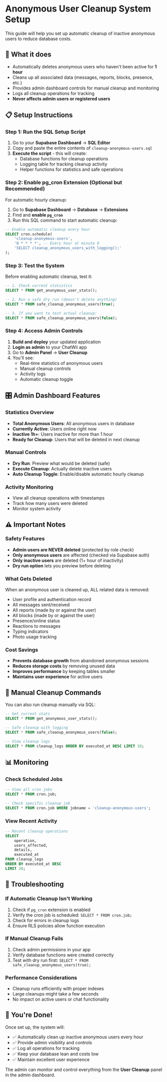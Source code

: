 # Anonymous User Cleanup System Setup

This guide will help you set up automatic cleanup of inactive anonymous users to reduce database costs.

## 🎯 What it does

- Automatically deletes anonymous users who haven't been active for **1 hour**
- Cleans up all associated data (messages, reports, blocks, presence, etc.)
- Provides admin dashboard controls for manual cleanup and monitoring
- Logs all cleanup operations for tracking
- **Never affects admin users or registered users**

## 📋 Setup Instructions

### Step 1: Run the SQL Setup Script

1. Go to your **Supabase Dashboard** → **SQL Editor**
2. Copy and paste the entire contents of `cleanup-anonymous-users.sql`
3. **Execute the script** - this will create:
   - Database functions for cleanup operations
   - Logging table for tracking cleanup activity
   - Helper functions for statistics and safe operations

### Step 2: Enable pg_cron Extension (Optional but Recommended)

For automatic hourly cleanup:

1. Go to **Supabase Dashboard** → **Database** → **Extensions**
2. Find and **enable `pg_cron`**
3. Run this SQL command to start automatic cleanup:

```sql
-- Enable automatic cleanup every hour
SELECT cron.schedule(
    'cleanup-anonymous-users',
    '0 * * * *', -- Every hour at minute 0
    'SELECT cleanup_anonymous_users_with_logging();'
);
```

### Step 3: Test the System

Before enabling automatic cleanup, test it:

```sql
-- 1. Check current statistics
SELECT * FROM get_anonymous_user_stats();

-- 2. Run a safe dry run (doesn't delete anything)
SELECT * FROM safe_cleanup_anonymous_users(true);

-- 3. If you want to test actual cleanup:
SELECT * FROM safe_cleanup_anonymous_users(false);
```

### Step 4: Access Admin Controls

1. **Build and deploy** your updated application
2. **Login as admin** to your ChatWii app
3. Go to **Admin Panel** → **User Cleanup**
4. You'll see:
   - Real-time statistics of anonymous users
   - Manual cleanup controls
   - Activity logs
   - Automatic cleanup toggle

## 🎛️ Admin Dashboard Features

### Statistics Overview
- **Total Anonymous Users**: All anonymous users in database
- **Currently Active**: Users online right now
- **Inactive 1h+**: Users inactive for more than 1 hour
- **Ready for Cleanup**: Users that will be deleted in next cleanup

### Manual Controls
- **Dry Run**: Preview what would be deleted (safe)
- **Execute Cleanup**: Actually delete inactive users
- **Auto Cleanup Toggle**: Enable/disable automatic hourly cleanup

### Activity Monitoring
- View all cleanup operations with timestamps
- Track how many users were deleted
- Monitor system activity

## ⚠️ Important Notes

### Safety Features
- **Admin users are NEVER deleted** (protected by role check)
- **Only anonymous users** are affected (checked via Supabase auth)
- **Only inactive users** are deleted (1+ hour of inactivity)
- **Dry run option** lets you preview before deleting

### What Gets Deleted
When an anonymous user is cleaned up, ALL related data is removed:
- User profile and authentication record
- All messages sent/received
- All reports (made by or against the user)
- All blocks (made by or against the user) 
- Presence/online status
- Reactions to messages
- Typing indicators
- Photo usage tracking

### Cost Savings
- **Prevents database growth** from abandoned anonymous sessions
- **Reduces storage costs** by removing unused data
- **Improves performance** by keeping tables smaller
- **Maintains user experience** for active users

## 🔧 Manual Cleanup Commands

You can also run cleanup manually via SQL:

```sql
-- Get current stats
SELECT * FROM get_anonymous_user_stats();

-- Safe cleanup with logging
SELECT * FROM safe_cleanup_anonymous_users(false);

-- View cleanup logs
SELECT * FROM cleanup_logs ORDER BY executed_at DESC LIMIT 10;
```

## 📊 Monitoring

### Check Scheduled Jobs
```sql
-- View all cron jobs
SELECT * FROM cron.job;

-- Check specific cleanup job
SELECT * FROM cron.job WHERE jobname = 'cleanup-anonymous-users';
```

### View Recent Activity
```sql
-- Recent cleanup operations
SELECT 
    operation,
    users_affected,
    details,
    executed_at
FROM cleanup_logs 
ORDER BY executed_at DESC 
LIMIT 20;
```

## 🚨 Troubleshooting

### If Automatic Cleanup Isn't Working
1. Check if `pg_cron` extension is enabled
2. Verify the cron job is scheduled: `SELECT * FROM cron.job;`
3. Check for errors in cleanup logs
4. Ensure RLS policies allow function execution

### If Manual Cleanup Fails
1. Check admin permissions in your app
2. Verify database functions were created correctly
3. Test with dry run first: `SELECT * FROM safe_cleanup_anonymous_users(true);`

### Performance Considerations
- Cleanup runs efficiently with proper indexes
- Large cleanups might take a few seconds
- No impact on active users or chat functionality

## 🎉 You're Done!

Once set up, the system will:
- ✅ Automatically clean up inactive anonymous users every hour
- ✅ Provide admin visibility and controls
- ✅ Log all operations for tracking
- ✅ Keep your database lean and costs low
- ✅ Maintain excellent user experience

The admin can monitor and control everything from the **User Cleanup** panel in the admin dashboard.